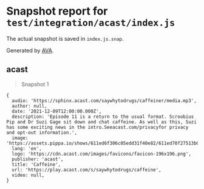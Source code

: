 # Snapshot report for `test/integration/acast/index.js`

The actual snapshot is saved in `index.js.snap`.

Generated by [AVA](https://avajs.dev).

## acast

> Snapshot 1

    {
      audio: 'https://sphinx.acast.com/saywhytodrugs/caffeiner/media.mp3',
      author: null,
      date: '2021-12-09T12:00:00.000Z',
      description: 'Episode 11 is a return to the usual format. Scroobius Pip and Dr Suzi Gage sit down and chat caffeine. As well as this, Suzi has some exciting news in the intro.Seeacast.com/privacyfor privacy and opt-out information.',
      image: 'https://assets.pippa.io/shows/611ed6f306c05edd31f40e82/611ed70f27513b0013d09bb8.jpg',
      lang: 'en',
      logo: 'https://cdn.acast.com/images/favicons/favicon-196x196.png',
      publisher: 'acast',
      title: 'Caffeine',
      url: 'https://play.acast.com/s/saywhytodrugs/caffeine',
      video: null,
    }
